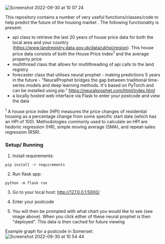 ![Screenshot 2022-09-30 at 10 07 24](https://user-images.githubusercontent.com/78102381/193235557-2b2f44f4-7fbf-432a-b51b-56714d0d4e2b.png)


This repository contains a number of very useful functions/classes/code to help predict the future of the housing market
. The following functionality is present:
- api class to retrieve the last 20 years of house price data for both the local area and your country (https://www.landregistry.data.gov.uk/data/ukhpi/region). This house price data consists of both the House Price Index<sup>1</sup> and the average property price
- multithread class that allows for multithreading of api calls to the land registry
- forecaster class that utilises neural prophet - making predictions 5 years in the future - "NeuralProphet bridges the gap between traditional time-series models and deep learning methods. It's based on PyTorch and can be installed using pip." https://neuralprophet.com/html/index.html
- a locally hosted web interface via Flask to enter your postcode and view the data


<sup>1</sup>  A house price index (HPI) measures the price changes of residential housing as a percentage change from some specific start date (which has an HPI of 100). Methodologies commonly used to calculate an HPI are hedonic regression (HR), simple moving average (SMA), and repeat-sales regression (RSR).


### Setup/ Running
1. Install requirements: 
```
pip install -r requirements
```

2. Run flask app:
```
python -m flask run 
```

3. Go to your local host: http://127.0.0.1:5000/

4. Enter your postcode

5. You will then be prompted with what chart you would like to see (see image above). When you click either of these 
neural prophet is then "deployed". This data is then cached for future viewing

Example graph for a postcode in Somerset:
![Screenshot 2022-09-30 at 10 54 44](https://user-images.githubusercontent.com/78102381/193245148-d188b9b4-0484-4341-97a9-e1e008b97363.png)


